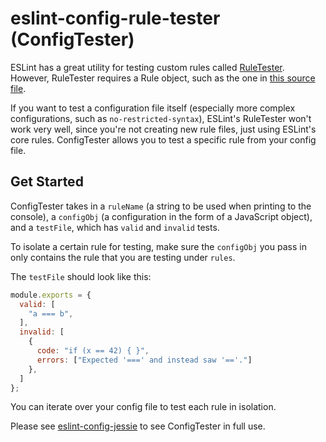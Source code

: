 # eslint-config-rule-tester (ConfigTester)
ESLint has a great utility for testing custom rules called [RuleTester](https://eslint.org/docs/developer-guide/nodejs-api#ruletester). However, RuleTester requires a Rule object, such as the one in [this source file](https://eslint.org/docs/developer-guide/working-with-rules).

If you want to test a configuration file itself (especially more complex configurations, such as `no-restricted-syntax`), ESLint's RuleTester won't work very well, since you're not creating new rule files, just using ESLint's core rules. ConfigTester allows you to test a specific rule from your config file.

## Get Started

ConfigTester takes in a `ruleName` (a string to be used when printing
to the console), a `configObj` (a configuration in the form of a
JavaScript object), and a `testFile`, which
has `valid` and `invalid` tests.

To isolate a certain rule for testing, make sure the `configObj` you pass in only contains the rule that you are testing under `rules`.

The `testFile` should look like this:

```js
module.exports = {
  valid: [
    "a === b",
  ],
  invalid: [
    {
      code: "if (x == 42) { }",
      errors: ["Expected '===' and instead saw '=='."]
    },
  ]
};
```

You can iterate over your config file to test each rule in isolation. 

Please see [eslint-config-jessie](https://github.com/Agoric/eslint-config-jessie) to see ConfigTester in full use. 
